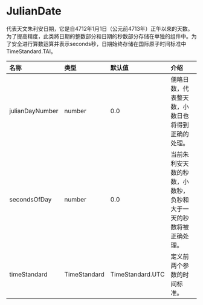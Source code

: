 # JulianDate

代表天文朱利安日期，它是自4712年1月1日（公元前4713年）正午以來的天数。为了提高精度，此类將日期的整数部分和日期的秒数部分存储在单独的组件中。为了安全进行算数运算并表示seconds秒，日期始终存储在国际原子时间标准中 TimeStandard.TAI。

| 名称 | 类型 | 默认值 | 介绍 |
| :--- | :--- | :--- | :--- |
| julianDayNumber | number | 0.0 | 儒略日数，代表整天数，小数日也将得到正确的处理。 |
| secondsOfDay | number | 0.0 | 当前朱利安天数的秒数，小数秒，负秒和大于一天的秒数将被正确处理。 |
| timeStandard | TimeStandard | TimeStandard.UTC | 定义前两个参数的时间标准。 |

